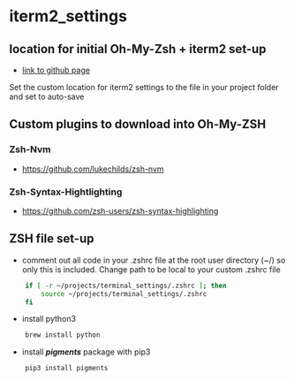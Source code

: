 # iterm2_settings

## location for initial Oh-My-Zsh + iterm2 set-up

- [link to github page](https://gist.github.com/kevin-smets/8568070)

Set the custom location for iterm2 settings to the file in your project folder and set to auto-save

## Custom plugins to download into Oh-My-ZSH

### Zsh-Nvm

- https://github.com/lukechilds/zsh-nvm
  
### Zsh-Syntax-Hightlighting

- https://github.com/zsh-users/zsh-syntax-highlighting

## ZSH file set-up

- comment out all code in your .zshrc file at the root user directory (~/) so only this is included. Change path to be local to your custom .zshrc file

```zsh
    if [ -r ~/projects/terminal_settings/.zshrc ]; then
        source ~/projects/terminal_settings/.zshrc
    fi
```

- install python3
  
```zsh
    brew install python
```

- install ***pigments*** package with pip3
  
```zsh
    pip3 install pigments
```

